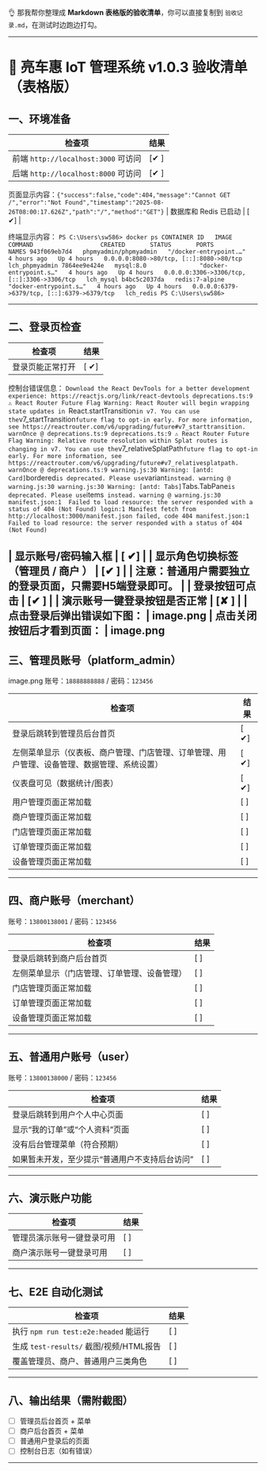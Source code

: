 👌 那我帮你整理成 **Markdown 表格版的验收清单**，你可以直接复制到 `验收记录.md`，在测试时边跑边打勾。

---

# 🔎 亮车惠 IoT 管理系统 v1.0.3 验收清单（表格版）

## 一、环境准备

| 检查项                            | 结果   |
| ------------------------------ | ---- |
| 前端 `http://localhost:3000` 可访问 | \[✔ ] |
| 后端 `http://localhost:8000` 可访问 | \[✔ ] |
页面显示内容：`{"success":false,"code":404,"message":"Cannot GET /","error":"Not Found","timestamp":"2025-08-26T08:00:17.626Z","path":"/","method":"GET"}`
| 数据库和 Redis 已启动                 | \[ ✔] |

终端显示内容：
`PS C:\Users\sw586> docker ps
CONTAINER ID   IMAGE                   COMMAND                   CREATED       STATUS       PORTS                                         NAMES
943f069eb7d4   phpmyadmin/phpmyadmin   "/docker-entrypoint.…"   4 hours ago   Up 4 hours   0.0.0.0:8080->80/tcp, [::]:8080->80/tcp       lch_phpmyadmin
7864ee9e424e   mysql:8.0               "docker-entrypoint.s…"   4 hours ago   Up 4 hours   0.0.0.0:3306->3306/tcp, [::]:3306->3306/tcp   lch_mysql
b4bc5c2037da   redis:7-alpine          "docker-entrypoint.s…"   4 hours ago   Up 4 hours   0.0.0.0:6379->6379/tcp, [::]:6379->6379/tcp   lch_redis
PS C:\Users\sw586>`

---

## 二、登录页检查

| 检查项                       | 结果   |
| ------------------------- | ---- |
| 登录页能正常打开                  | \[ ✔] |

控制台错误信息：
`Download the React DevTools for a better development experience: https://reactjs.org/link/react-devtools
deprecations.ts:9 ⚠️ React Router Future Flag Warning: React Router will begin wrapping state updates in `React.startTransition` in v7. You can use the `v7_startTransition` future flag to opt-in early. For more information, see https://reactrouter.com/v6/upgrading/future#v7_starttransition.
warnOnce @ deprecations.ts:9
deprecations.ts:9 ⚠️ React Router Future Flag Warning: Relative route resolution within Splat routes is changing in v7. You can use the `v7_relativeSplatPath` future flag to opt-in early. For more information, see https://reactrouter.com/v6/upgrading/future#v7_relativesplatpath.
warnOnce @ deprecations.ts:9
warning.js:30 Warning: [antd: Card] `bordered` is deprecated. Please use `variant` instead.
warning @ warning.js:30
warning.js:30 Warning: [antd: Tabs] `Tabs.TabPane` is deprecated. Please use `items` instead.
warning @ warning.js:30
manifest.json:1  Failed to load resource: the server responded with a status of 404 (Not Found)
login:1 Manifest fetch from http://localhost:3000/manifest.json failed, code 404
manifest.json:1  Failed to load resource: the server responded with a status of 404 (Not Found)`


| 显示账号/密码输入框                | \[ ✔] |
| 显示角色切换标签（管理员 / 商户 ） | \[✔ ] |
| 注意：普通用户需要独立的登录页面，只需要H5端登录即可。 |
| 登录按钮可点击                   | \[✔ ] |
| 演示账号一键登录按钮是否正常            | \[✘ ] |
| 点击登录后弹出错误如下图： |
image.png
| 点击关闭按钮后才看到页面： |
image.png
---

## 三、管理员账号（platform\_admin）
image.png
账号：`18888888888` / 密码：`123456`

| 检查项                                  | 结果   |
| ------------------------------------ | ---- |
| 登录后跳转到管理员后台首页                        | \[ ✔] |
| 左侧菜单显示（仪表板、商户管理、门店管理、订单管理、用户管理、设备管理、数据管理、系统设置） | \[ ✔] |
| 仪表盘可见（数据统计/图表）                       | \[ ✔] |
| 用户管理页面正常加载                           | \[ ] |
| 商户管理页面正常加载                           | \[ ] |
| 门店管理页面正常加载                           | \[ ] |
| 订单管理页面正常加载                           | \[ ] |
| 设备管理页面正常加载                           | \[ ] |

---

## 四、商户账号（merchant）

账号：`13800138001` / 密码：`123456`

| 检查项                    | 结果   |
| ---------------------- | ---- |
| 登录后跳转到商户后台首页           | \[ ] |
| 左侧菜单显示（门店管理、订单管理、设备管理） | \[ ] |
| 门店管理页面正常加载             | \[ ] |
| 订单管理页面正常加载             | \[ ] |
| 设备管理页面正常加载             | \[ ] |

---

## 五、普通用户账号（user）

账号：`13800138000` / 密码：`123456`

| 检查项                      | 结果   |
| ------------------------ | ---- |
| 登录后跳转到用户个人中心页面           | \[ ] |
| 显示“我的订单”或“个人资料”页面        | \[ ] |
| 没有后台管理菜单（符合预期）           | \[ ] |
| 如果暂未开发，至少提示“普通用户不支持后台访问” | \[ ] |

---

## 六、演示账户功能

| 检查项           | 结果   |
| ------------- | ---- |
| 管理员演示账号一键登录可用 | \[ ] |
| 商户演示账号一键登录可用  | \[ ] |

---

## 七、E2E 自动化测试

| 检查项                              | 结果   |
| -------------------------------- | ---- |
| 执行 `npm run test:e2e:headed` 能运行 | \[ ] |
| 生成 `test-results/` 截图/视频/HTML报告  | \[ ] |
| 覆盖管理员、商户、普通用户三类角色                | \[ ] |

---

## 八、输出结果（需附截图）

* [ ] 管理员后台首页 + 菜单
* [ ] 商户后台首页 + 菜单
* [ ] 普通用户登录后的页面
* [ ] 控制台日志（如有错误）

---
